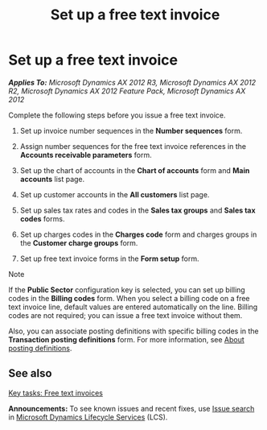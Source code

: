 ﻿---
title: Set up a free text invoice
TOCTitle: Set up a free text invoice
ms:assetid: d995c38b-1c14-4670-8204-ad7da981b5e0
ms:mtpsurl: https://technet.microsoft.com/en-us/library/Aa499498(v=AX.60)
ms:contentKeyID: 36059654
ms.date: 04/18/2014
mtps_version: v=AX.60
---

# Set up a free text invoice 


_**Applies To:** Microsoft Dynamics AX 2012 R3, Microsoft Dynamics AX 2012 R2, Microsoft Dynamics AX 2012 Feature Pack, Microsoft Dynamics AX 2012_

Complete the following steps before you issue a free text invoice.

1.  Set up invoice number sequences in the **Number sequences** form.

2.  Assign number sequences for the free text invoice references in the **Accounts receivable parameters** form.

3.  Set up the chart of accounts in the **Chart of accounts** form and **Main accounts** list page.

4.  Set up customer accounts in the **All customers** list page.

5.  Set up sales tax rates and codes in the **Sales tax groups** and **Sales tax codes** forms.

6.  Set up charges codes in the **Charges code** form and charges groups in the **Customer charge groups** form.

7.  Set up free text invoice forms in the **Form setup** form.


> [!NOTE]
> <P>If the <STRONG>Public Sector</STRONG> configuration key is selected, you can set up billing codes in the <STRONG>Billing codes</STRONG> form. When you select a billing code on a free text invoice line, default values are entered automatically on the line. Billing codes are not required; you can issue a free text invoice without them.</P>
> <P>Also, you can associate posting definitions with specific billing codes in the <STRONG>Transaction posting definitions</STRONG> form. For more information, see <A href="about-posting-definitions.md">About posting definitions</A>.</P>



## See also

[Key tasks: Free text invoices](key-tasks-free-text-invoices.md)

  
**Announcements:** To see known issues and recent fixes, use [Issue search](http://go.microsoft.com/fwlink/?linkid=389258) in [Microsoft Dynamics Lifecycle Services](http://go.microsoft.com/fwlink/?linkid=306505) (LCS).

